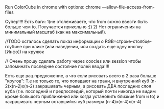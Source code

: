 Run ColorCube in chrome with options:
chrome —allow-file-access-from-files

Супер!!!! Есть баги: 1)не отслеживаете, что from сожно ввести быть больше чем to. Получается прикольно :)) 2) Нет ограничения на минимальный масштаб (как на максимальный).

//TODO осталось сделать показ информации о RGB=строке-столбце-глубине при клике (или наведении, или создать еще одну кнопку [Инфо]) на кружок

// Очень прошу сделать работу через coocies или session чтобы запоминать последнее состояние полей ввода!!!!


Есть еще рац.предложение, а что если рисовать всего в 2 раза больше "кругов": Т.е не только те, что попадают на грани, и внутренний куб (n-2)x(n-2)x(n-2) закрашивать черным, а рисовать ДВА последних слоя куба (т.е. последний и предпоследий, который почти никогда не видим кроме большого приближения или когда установить близкие from и to) и закрашивать черным оставшийся куб размера (n-4)x(n-4)x(n-4)
